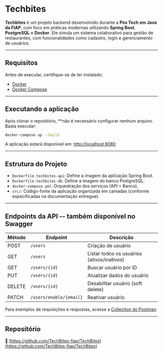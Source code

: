 # Techbites

**Techbites** é um projeto backend desenvolvido durante a **Pós Tech em Java da FIAP**, com foco em práticas modernas utilizando **Spring Boot**, **PostgreSQL** e **Docker**. Ele simula um sistema colaborativo para gestão de restaurantes, com funcionalidades como cadastro, login e gerenciamento de usuários.

---

## Requisitos

Antes de executar, certifique-se de ter instalado:

- [Docker](https://www.docker.com/)
- [Docker Compose](https://docs.docker.com/compose/)

---

## Executando a aplicação

Após clonar o repositório, **não é necessário configurar nenhum arquivo. Basta executar:

```bash
docker-compose up --build
```

A aplicação estará disponível em: [http://localhost:8080](http://localhost:8080)

---

## Estrutura do Projeto

- `Dockerfile.techbites-api`: Define a imagem da aplicação Spring Boot.
- `Dockerfile.techbites-db`: Define a imagem do banco PostgreSQL.
- `docker-compose.yml`: Orquestração dos serviços (API + Banco).
- `src/`: Código-fonte da aplicação organizada em camadas (conforme especificadas na documentação entregue).

---

## Endpoints da API -- também disponível no Swagger

| Método | Endpoint                      | Descrição                                 |
|--------|-------------------------------|-------------------------------------------|
| POST   | `/users`                      | Criação de usuário                         |
| GET    | `/users`                      | Listar todos os usuários (ativos/inativos)|
| GET    | `/users/{id}`                 | Buscar usuário por ID                      |
| PUT    | `/users/{id}`                 | Atualizar dados do usuário                 |
| DELETE | `/users/{id}`                 | Desabilitar usuário (soft delete)          |
| PATCH  | `/users/enable/{email}`       | Reativar usuário                           |

Para exemplos de requisições e respostas, acesse a [Collection do Postman](https://fiap-team-3629.postman.co/workspace/FIAP-team-Workspace~31d695a1-60ef-4fb0-8c0d-d37e7e2190c5/collection/42979032-1831d148-7563-438f-80cb-3e878814d7b2?action=share&creator=42979032&active-environment=42979032-e6903392-b44c-4514-b7e1-8f5efbf33529).

---

## Repositório

🔗 [https://github.com/TechBites-fiap/TechBites](https://github.com/TechBites-fiap/TechBites)
